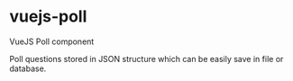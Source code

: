 # vuejs-poll
VueJS Poll component
<p>Poll questions stored in JSON structure which can be easily save in file or database.</p>
